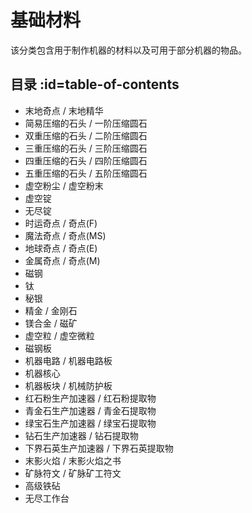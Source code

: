 # 基础材料

该分类包含用于制作机器的材料以及可用于部分机器的物品。

## 目录 :id=table-of-contents

- 末地奇点 / 末地精华
- 简易压缩的石头 / 一阶压缩圆石
- 双重压缩的石头 / 二阶压缩圆石
- 三重压缩的石头 / 三阶压缩圆石
- 四重压缩的石头 / 四阶压缩圆石
- 五重压缩的石头 / 五阶压缩圆石
- 虚空粉尘 / 虚空粉末
- 虚空锭
- 无尽锭
- 时运奇点 / 奇点(F)
- 魔法奇点 / 奇点(MS)
- 地球奇点 / 奇点(E)
- 金属奇点 / 奇点(M)
- 磁钢
- 钛
- 秘银
- 精金 / 金刚石
- 镁合金 / 磁矿
- 虚空粒 / 虚空微粒
- 磁钢板
- 机器电路 / 机器电路板
- 机器核心
- 机器板块 / 机械防护板
- 红石粉生产加速器 / 红石粉提取物
- 青金石生产加速器 / 青金石提取物
- 绿宝石生产加速器 / 绿宝石提取物
- 钻石生产加速器 / 钻石提取物
- 下界石英生产加速器 / 下界石英提取物
- 末影火焰 / 末影火焰之书
- 矿脉符文 / 矿脉矿工符文
- 高级铁砧
- 无尽工作台
